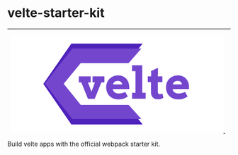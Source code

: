# velte-starter-kit
----------

<p align="center">
<a href="https://github.com/RoDDy18/velte-starter-kit/blob/main/LICENSE">
    <img src="https://github.com/RoDDy18/velte-starter-kit/blob/main/app/assets/images/velte.png?raw=true" alt="velte_logo">
</a>&nbsp;

</p>

 Build velte apps with the official webpack starter kit.
